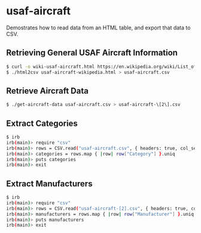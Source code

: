 # usaf-aircraft

Demostrates how to read data from an HTML table, and export that data to CSV.

## Retrieving General USAF Aircraft Information

```bash
$ curl -o wiki-usaf-aircraft.html https://en.wikipedia.org/wiki/List_of_active_United_States_Air_Force_aircraft
$ ./html2csv usaf-aircraft-wikipedia.html > usaf-aircraft.csv
```

## Retrieve Aircraft Data

```bash
$ ./get-aircraft-data usaf-aircraft.csv > usaf-aircraft-\[2\].csv
```

## Extract Categories

```bash
$ irb
irb(main)> require "csv"
irb(main)> rows = CSV.read("usaf-aircraft.csv", { headers: true, col_sep: ";" })
irb(main)> categories = rows.map { |row| row["Category"] }.uniq
irb(main)> puts categories
irb(main)> exit
```

## Extract Manufacturers

```bash
$ irb
irb(main)> require "csv"
irb(main)> rows = CSV.read("usaf-aircraft-[2].csv", { headers: true, col_sep: ";" })
irb(main)> manufacturers = rows.map { |row| row["Manufacturer"] }.uniq.sort
irb(main)> puts manufacturers
irb(main)> exit
```
